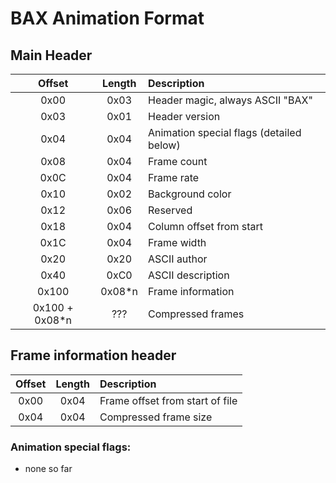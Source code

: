# BAX Animation Format


## Main Header

| Offset         | Length | Description |
| :------------: | :----: | :---------- |
| 0x00           | 0x03   | Header magic, always ASCII "BAX" |
| 0x03           | 0x01   | Header version |
| 0x04           | 0x04   | Animation special flags (detailed below) |
| 0x08           | 0x04   | Frame count |
| 0x0C           | 0x04   | Frame rate  |
| 0x10           | 0x02   | Background color |
| 0x12           | 0x06   | Reserved |
| 0x18           | 0x04   | Column offset from start |
| 0x1C           | 0x04   | Frame width |
| 0x20           | 0x20   | ASCII author |
| 0x40           | 0xC0   | ASCII description |
| 0x100          | 0x08\*n | Frame information |
| 0x100 + 0x08\*n | ???    | Compressed frames |


## Frame information header

| Offset | Length | Description |
| :----: | :----: | :---------- |
| 0x00   | 0x04   | Frame offset from start of file |
| 0x04   | 0x04   | Compressed frame size |


### Animation special flags:

  - none so far

